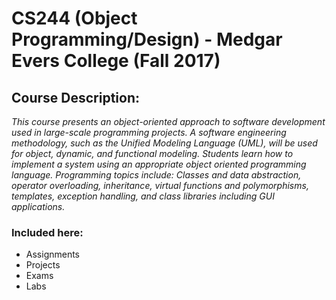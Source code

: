 # CS244 (Object Programming/Design) - Medgar Evers College (Fall 2017)
## Course Description:
*_This course presents an object-oriented approach to software 
development used in large-scale programming projects. A software 
engineering methodology, such as the Unified Modeling Language 
(UML), will be used for object, dynamic, and functional modeling. 
Students learn how to implement a system using an appropriate 
object oriented programming language. Programming topics 
include: Classes and data abstraction, operator overloading, 
inheritance, virtual functions and polymorphisms, templates, 
exception handling, and class libraries including GUI applications._*
### Included here:
- Assignments
- Projects
- Exams
- Labs
